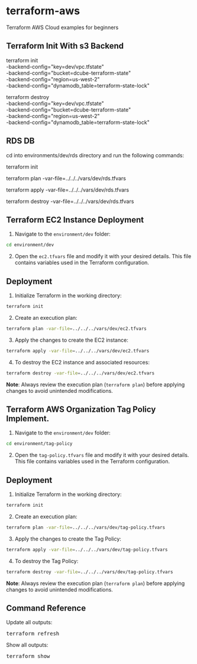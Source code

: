 # terraform-aws
Terraform AWS Cloud examples for beginners

## Terraform Init With s3 Backend

terraform init \
    -backend-config="key=dev/vpc.tfstate" \
    -backend-config="bucket=dcube-terraform-state" \
    -backend-config="region=us-west-2" \
    -backend-config="dynamodb_table=terraform-state-lock"

terraform destroy \
    -backend-config="key=dev/vpc.tfstate" \
    -backend-config="bucket=dcube-terraform-state" \
    -backend-config="region=us-west-2" \
    -backend-config="dynamodb_table=terraform-state-lock"

## RDS DB

cd into environments/dev/rds directory and run the following commands:

terraform init

terraform plan -var-file=../../../vars/dev/rds.tfvars

terraform apply -var-file=../../../vars/dev/rds.tfvars

terraform destroy -var-file=../../../vars/dev/rds.tfvars

## Terraform EC2 Instance Deployment

1. Navigate to the `environment/dev` folder:

```bash
cd environment/dev
```

2. Open the `ec2.tfvars` file and modify it with your desired details. This file contains variables used in the Terraform configuration.

## Deployment

1. Initialize Terraform in the working directory:

```bash
terraform init
```

2. Create an execution plan:

```bash
terraform plan -var-file=../../../vars/dev/ec2.tfvars
```

3. Apply the changes to create the EC2 instance:

```bash
terraform apply -var-file=../../../vars/dev/ec2.tfvars
```

4. To destroy the EC2 instance and associated resources:

```bash
terraform destroy -var-file=../../../vars/dev/ec2.tfvars
```

**Note**: Always review the execution plan (`terraform plan`) before applying changes to avoid unintended modifications.

## Terraform AWS Organization Tag Policy Implement.

1. Navigate to the `environment/dev` folder:

```bash
cd environment/tag-policy
```

2. Open the `tag-policy.tfvars` file and modify it with your desired details. This file contains variables used in the Terraform configuration.

## Deployment

1. Initialize Terraform in the working directory:

```bash
terraform init
```

2. Create an execution plan:

```bash
terraform plan -var-file=../../../vars/dev/tag-policy.tfvars
```

3. Apply the changes to create the Tag Policy:

```bash
terraform apply -var-file=../../../vars/dev/tag-policy.tfvars
```

4. To destroy the Tag Policy:

```bash
terraform destroy -var-file=../../../vars/dev/tag-policy.tfvars
```

**Note**: Always review the execution plan (`terraform plan`) before applying changes to avoid unintended modifications.

## Command Reference

Update all outputs:

<pre>terraform refresh</pre>

Show all outputs:

<pre>terraform show</pre>



